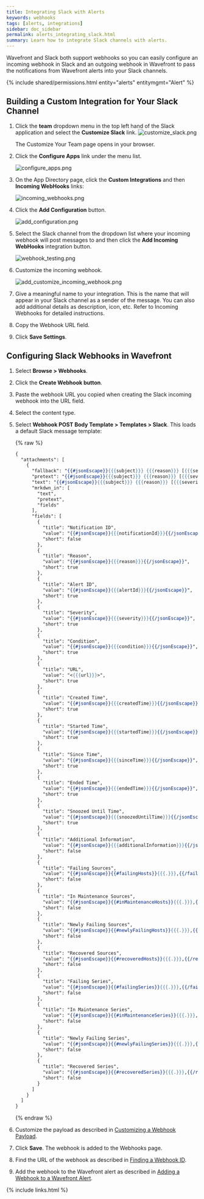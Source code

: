 ```yaml
---
title: Integrating Slack with Alerts
keywords: webhooks
tags: [alerts, integrations]
sidebar: doc_sidebar
permalink: alerts_integrating_slack.html
summary: Learn how to integrate Slack channels with alerts.
---
```


Wavefront and Slack both support webhooks so you can easily configure an incoming webhook in Slack and an outgoing webhook in Wavefront to pass the notifications from Wavefront alerts into your Slack channels.

{% include shared/permissions.html entity="alerts" entitymgmt="Alert" %}

## Building a Custom Integration for Your Slack Channel
1. Click the **team** dropdown menu in the top left hand of the Slack application and select the **Customize Slack** link.
  ![customize_slack.png](images/customize_slack.png)
  
    The Customize Your Team page opens in your browser.

1. Click the **Configure Apps** link under the menu list.

    ![configure_apps.png](images/configure_apps.png)

1. On the App Directory page, click the **Custom Integrations** and then **Incoming WebHooks** links:

    ![incoming_webhooks.png](images/incoming_webhooks.png)

1. Click the **Add Configuration** button.

    ![add_configuration.png](images/add_configuration.png)
1. Select the Slack channel from the dropdown list where your incoming webhook will post messages to and then click the **Add Incoming WebHooks** integration button.

    ![webhook_testing.png](images/webhook_testing.png)

1. Customize the incoming webhook.

    ![add_customize_incoming_webhook.png](images/customize_incoming_webhook.png)
1. Give a meaningful name to your integration. This is the name that will appear in your Slack channel as a sender of the message.  You can also add additional details as description, icon, etc. Refer to Incoming Webhooks for detailed instructions.
1. Copy the Webhook URL field.
1. Click **Save Settings**.


## Configuring Slack Webhooks in Wavefront
 1. Select **Browse > Webhooks**.
 1. Click the **Create Webhook button**.
 1. Paste the webhook URL you copied when creating the Slack incoming webhook into the URL field.
 1. Select the content type.
 1. Select **Webhook POST Body Template > Templates > Slack**.  This loads a default Slack message template:

    {% raw %}
    ```handlebars
    {
      "attachments": [
        {
          "fallback": "{{#jsonEscape}}{{{subject}}} {{{reason}}} [{{{severity}}}] {{{name}}}{{/jsonEscape}}",
          "pretext": "{{#jsonEscape}}{{{subject}}} {{{reason}}} [{{{severity}}}] {{{name}}}{{/jsonEscape}}",
          "text": "{{#jsonEscape}}{{{subject}}} {{{reason}}} [{{{severity}}}] {{{name}}}{{/jsonEscape}}\nFailed Sources: \n{{#jsonEscape}}{{{hostsFailingMessage}}}{{/jsonEscape}}\nMessage: \n{{#jsonEscape}}{{{errorMessage}}}{{/jsonEscape}}",
          "mrkdwn_in": [
            "text",
            "pretext",
            "fields"
          ],
          "fields": [
            {
              "title": "Notification ID",
              "value": "{{#jsonEscape}}{{{notificationId}}}{{/jsonEscape}}",
              "short": false
            },
            {
              "title": "Reason",
              "value": "{{#jsonEscape}}{{{reason}}}{{/jsonEscape}}",
              "short": true
            },
            {
              "title": "Alert ID",
              "value": "{{#jsonEscape}}{{{alertId}}}{{/jsonEscape}}",
              "short": true
            },
            {
              "title": "Severity",
              "value": "{{#jsonEscape}}{{{severity}}}{{/jsonEscape}}",
              "short": true
            },
            {
              "title": "Condition",
              "value": "{{#jsonEscape}}{{{condition}}}{{/jsonEscape}}",
              "short": true
            },
            {
              "title": "URL",
              "value": "<{{{url}}}>",
              "short": true
            },
            {
              "title": "Created Time",
              "value": "{{#jsonEscape}}{{{createdTime}}}{{/jsonEscape}}",
              "short": true
            },
            {
              "title": "Started Time",
              "value": "{{#jsonEscape}}{{{startedTime}}}{{/jsonEscape}}",
              "short": true
            },
            {
              "title": "Since Time",
              "value": "{{#jsonEscape}}{{{sinceTime}}}{{/jsonEscape}}",
              "short": true
            },
            {
              "title": "Ended Time",
              "value": "{{#jsonEscape}}{{{endedTime}}}{{/jsonEscape}}",
              "short": true
            },
            {
              "title": "Snoozed Until Time",
              "value": "{{#jsonEscape}}{{{snoozedUntilTime}}}{{/jsonEscape}}",
              "short": true
            },
            {
              "title": "Additional Information",
              "value": "{{#jsonEscape}}{{{additionalInformation}}}{{/jsonEscape}}",
              "short": false
            },
            {
              "title": "Failing Sources",
              "value": "{{#jsonEscape}}{{#failingHosts}}{{{.}}},{{/failingHosts}}{{/jsonEscape}}",
              "short": false
            },
            {
              "title": "In Maintenance Sources",
              "value": "{{#jsonEscape}}{{#inMaintenanceHosts}}{{{.}}},{{/inMaintenanceHosts}}{{/jsonEscape}}",
              "short": false
            },
            {
              "title": "Newly Failing Sources",
              "value": "{{#jsonEscape}}{{#newlyFailingHosts}}{{{.}}},{{/newlyFailingHosts}}{{/jsonEscape}}",
              "short": false
            },
            {
              "title": "Recovered Sources",
              "value": "{{#jsonEscape}}{{#recoveredHosts}}{{{.}}},{{/recoveredHosts}}{{/jsonEscape}}",
              "short": false
            },
            {
              "title": "Failing Series",
              "value": "{{#jsonEscape}}{{#failingSeries}}{{{.}}},{{/failingSeries}}{{/jsonEscape}}",
              "short": false
            },
            {
              "title": "In Maintenance Series",
              "value": "{{#jsonEscape}}{{#inMaintenanceSeries}}{{{.}}},{{/inMaintenanceSeries}}{{/jsonEscape}}",
              "short": false
            },
            {
              "title": "Newly Failing Series",
              "value": "{{#jsonEscape}}{{#newlyFailingSeries}}{{{.}}},{{/newlyFailingSeries}}{{/jsonEscape}}",
              "short": false
            },
            {
              "title": "Recovered Series",
              "value": "{{#jsonEscape}}{{#recoveredSeries}}{{{.}}},{{/recoveredSeries}}{{/jsonEscape}}",
              "short": false
            }
          ]
        }
      ]
    }
    ```
    {% endraw %}

 1. Customize the payload as described in [Customizing a Webhook Payload](alerts_integrating_webhooks#customizing-a-webhook-payload). 
 1. Click **Save**. The webhook is added to the Webhooks page.
 1. Find the URL of the webhook as described in [Finding a Webhook ID](alerts_integrating_webhooks#finding-a-webhook-id).
 1. Add the webhook to the Wavefront alert as described in [Adding a Webhook to a Wavefront Alert](alerts_integrating_webhooks#adding-a-webhook-to-a-wavefront-alert).





{% include links.html %}
